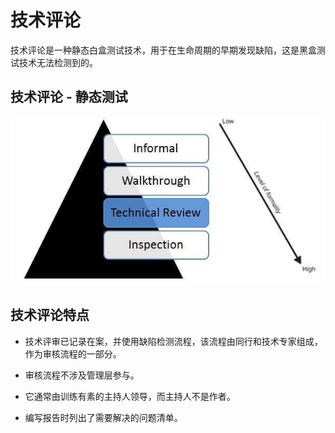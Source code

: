 # 技术评论

技术评论是一种静态白盒测试技术，用于在生命周期的早期发现缺陷，这是黑盒测试技术无法检测到的。

## 技术评论 - 静态测试

![测试生命周期中的同行评审](../screenshot/2019-05-30-16-42-30.png)

## 技术评论特点

* 技术评审已记录在案，并使用缺陷检测流程，该流程由同行和技术专家组成，作为审核流程的一部分。

* 审核流程不涉及管理层参与。

* 它通常由训练有素的主持人领导，而主持人不是作者。

* 编写报告时列出了需要解决的问题清单。
